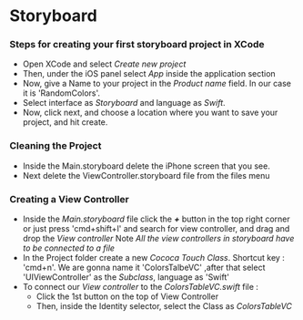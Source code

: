 

# Storyboard

### Steps for creating your first storyboard project in XCode

  * Open XCode and select *Create new project*
  * Then, under the iOS panel select *App* inside the application section
  * Now, give a Name to your project in the *Product name* field. In our case it is 'RandomColors'.
  * Select interface as *Storyboard* and language as *Swift*.
  * Now, click next, and choose a location where you want to save your project, and hit create.


### Cleaning the Project 

 * Inside the Main.storyboard delete the iPhone screen that you see.
 * Next delete the ViewController.storyboard file from the files menu

### Creating a View Controller

 * Inside the *Main.storyboard* file click the ***+*** button in the top right corner or just press 'cmd+shift+l' and search for view controller, and drag and drop the *View controller*
 Note *All the view controllers in storyboard have to be connected to a file* 
 * In the Project folder create a new *Cococa Touch Class*. Shortcut key : 'cmd+n'. We are gonna name it 'ColorsTalbeVC' ,after that select 'UIViewController' as the *Subclass*, language as 'Swift'
 * To connect our *View controller* to the *ColorsTableVC.swift* file :
     * Click the 1st button on the top of View Controller
     * Then, inside the Identity selector, select the Class as *ColorsTableVC*


    
